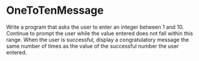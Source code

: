 # OneToTenMessage
Write a program that asks the user to enter an integer between 1 and 10. Continue to prompt the user while the value entered does not fall within this range. When the user is successful, display a congratulatory message the same number of times as the value of the successful number the user entered.
